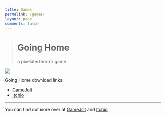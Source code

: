 ```yaml
---
title: Games
permalink: /games/
layout: page
comments: false
---
```


> # Going Home
> a pixelated horror game
<img src="../assets/img/games/goinghome.png">

Going Home download links:
* [GameJolt](https://gamejolt.com/games/goinghome/237280)
* [Itchio](https://flamendless.itch.io/going-home)

---

You can find out more over at [GameJolt](https://gamejolt.com/@brbl/games)
and [Itchio](https://flamendless.itch.io)
